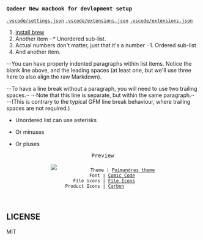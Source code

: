 <samp><b>Qadeer New macbook for devlopment setup</b></samp>

[`.vscode/settings.json`](./.vscode/settings.json)
[`.vscode/extensions.json`](./.vscode1/extensions.json)
[`.vscode/extensions.json`](./.vscode1/extensions.json)

1. [install brew](./brew%20setup.md)
2. Another item
   ⋅⋅\* Unordered sub-list.
3. Actual numbers don't matter, just that it's a number
   ⋅⋅1. Ordered sub-list
4. And another item.

⋅⋅⋅You can have properly indented paragraphs within list items. Notice the blank line above, and the leading spaces (at least one, but we'll use three here to also align the raw Markdown).

⋅⋅⋅To have a line break without a paragraph, you will need to use two trailing spaces.⋅⋅
⋅⋅⋅Note that this line is separate, but within the same paragraph.⋅⋅
⋅⋅⋅(This is contrary to the typical GFM line break behaviour, where trailing spaces are not required.)

- Unordered list can use asterisks

* Or minuses

- Or pluses

<p align="center"><samp>Preview</samp></p>

<p align="center">
<img src="https://user-images.githubusercontent.com/64883/171621275-c98345d9-aec6-4694-9c38-37791b3a4daf.jpeg">
<sub><samp>&nbsp;&nbsp;&nbsp;&nbsp;&nbsp;&nbsp;&nbsp;&nbsp;&nbsp;&nbsp;&nbsp;&nbsp;Theme | <a href="https://marketplace.visualstudio.com/items?itemName=pmndrs.pmndrs">Poimandres theme</a><br>
&nbsp;&nbsp;&nbsp;&nbsp;&nbsp;&nbsp;&nbsp;Font | <a href="https://tosche.net/fonts/comic-code">Comic Code</a><br>
&nbsp;File icons | <a href="https://marketplace.visualstudio.com/items?itemName=file-icons.file-icons">File Icons</a><br>
Product Icons | <a href="https://github.com/antfu/vscode-icons-carbon">Carbon</a>&nbsp;&nbsp;&nbsp;&nbsp;&nbsp;&nbsp;</samp></sub>
</p>

<br>

## LICENSE

MIT
